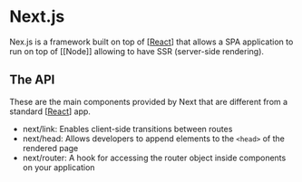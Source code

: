 # Next.js

Nex.js is a framework built on top of [[React]] that allows a SPA application to run on top of [[Node]] allowing to have SSR (server-side rendering).

## The API
These are the main components provided by Next that are different from a standard [[React]] app.

- next/link: Enables client-side transitions between routes
- next/head: Allows developers to append elements to the `<head>` of the rendered page
- next/router: A hook for accessing the router object inside components on your application


[//begin]: # "Autogenerated link references for markdown compatibility"
[React]: _site/React "React"
[//end]: # "Autogenerated link references"
